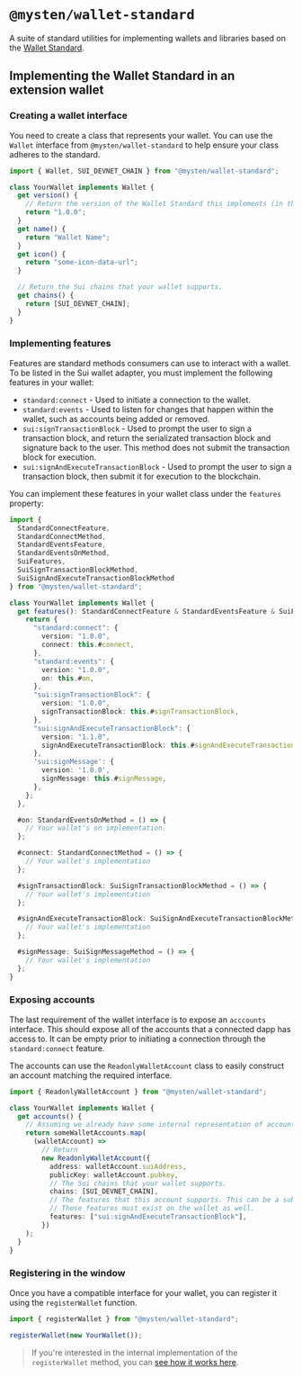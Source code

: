 # `@mysten/wallet-standard`

A suite of standard utilities for implementing wallets and libraries based on the [Wallet Standard](https://github.com/wallet-standard/wallet-standard/).

## Implementing the Wallet Standard in an extension wallet

### Creating a wallet interface

You need to create a class that represents your wallet. You can use the `Wallet` interface from `@mysten/wallet-standard` to help ensure your class adheres to the standard.

```typescript
import { Wallet, SUI_DEVNET_CHAIN } from "@mysten/wallet-standard";

class YourWallet implements Wallet {
  get version() {
    // Return the version of the Wallet Standard this implements (in this case, 1.0.0).
    return "1.0.0";
  }
  get name() {
    return "Wallet Name";
  }
  get icon() {
    return "some-icon-data-url";
  }

  // Return the Sui chains that your wallet supports.
  get chains() {
    return [SUI_DEVNET_CHAIN];
  }
}
```

### Implementing features

Features are standard methods consumers can use to interact with a wallet. To be listed in the Sui wallet adapter, you must implement the following features in your wallet:

- `standard:connect` - Used to initiate a connection to the wallet.
- `standard:events` - Used to listen for changes that happen within the wallet, such as accounts being added or removed.
- `sui:signTransactionBlock` - Used to prompt the user to sign a transaction block, and return the serializated transaction block and signature back to the user. This method does not submit the transaction block for execution.
- `sui:signAndExecuteTransactionBlock` - Used to prompt the user to sign a transaction block, then submit it for execution to the blockchain.

You can implement these features in your wallet class under the `features` property:

```typescript
import {
  StandardConnectFeature,
  StandardConnectMethod,
  StandardEventsFeature,
  StandardEventsOnMethod,
  SuiFeatures,
  SuiSignTransactionBlockMethod,
  SuiSignAndExecuteTransactionBlockMethod
} from "@mysten/wallet-standard";

class YourWallet implements Wallet {
  get features(): StandardConnectFeature & StandardEventsFeature & SuiFeatures {
    return {
      "standard:connect": {
        version: "1.0.0",
        connect: this.#connect,
      },
      "standard:events": {
        version: "1.0.0",
        on: this.#on,
      },
      "sui:signTransactionBlock": {
        version: "1.0.0",
        signTransactionBlock: this.#signTransactionBlock,
      },
      "sui:signAndExecuteTransactionBlock": {
        version: "1.1.0",
        signAndExecuteTransactionBlock: this.#signAndExecuteTransactionBlock,
      },
      'sui:signMessage': {
        version: '1.0.0',
        signMessage: this.#signMessage,
      },
    };
  },

  #on: StandardEventsOnMethod = () => {
    // Your wallet's on implementation.
  };

  #connect: StandardConnectMethod = () => {
    // Your wallet's implementation
  };

  #signTransactionBlock: SuiSignTransactionBlockMethod = () => {
    // Your wallet's implementation
  };

  #signAndExecuteTransactionBlock: SuiSignAndExecuteTransactionBlockMethod = () => {
    // Your wallet's implementation
  };

  #signMessage: SuiSignMessageMethod = () => {
    // Your wallet's implementation
  };
}
```

### Exposing accounts

The last requirement of the wallet interface is to expose an `acccounts` interface. This should expose all of the accounts that a connected dapp has access to. It can be empty prior to initiating a connection through the `standard:connect` feature.

The accounts can use the `ReadonlyWalletAccount` class to easily construct an account matching the required interface.

```typescript
import { ReadonlyWalletAccount } from "@mysten/wallet-standard";

class YourWallet implements Wallet {
  get accounts() {
    // Assuming we already have some internal representation of accounts:
    return someWalletAccounts.map(
      (walletAccount) =>
        // Return
        new ReadonlyWalletAccount({
          address: walletAccount.suiAddress,
          publicKey: walletAccount.pubkey,
          // The Sui chains that your wallet supports.
          chains: [SUI_DEVNET_CHAIN],
          // The features that this account supports. This can be a subset of the wallet's supported features.
          // These features must exist on the wallet as well.
          features: ["sui:signAndExecuteTransactionBlock"],
        })
    );
  }
}
```

### Registering in the window

Once you have a compatible interface for your wallet, you can register it using the `registerWallet` function.

```typescript
import { registerWallet } from "@mysten/wallet-standard";

registerWallet(new YourWallet());
```

> If you're interested in the internal implementation of the `registerWallet` method, you can [see how it works here](https://github.com/wallet-standard/wallet-standard/blob/b4794e761de688906827829d5380b24cb8ed5fd5/packages/core/wallet/src/register.ts#L9).
